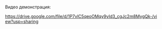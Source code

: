 Видео демонстрация:

https://drive.google.com/file/d/1P7vlC5qeoOMqy9yId3_cgJc2m8MygQk-/view?usp=sharing